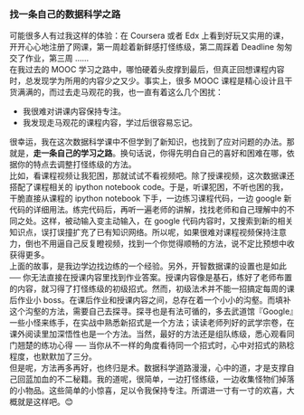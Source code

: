 
### 找一条自己的数据科学之路
可能很多人有过我这样的体验：在 Coursera 或者 Edx 上看到好玩又实用的课，开开心心地注册了网课，第一周趁着新鲜感打怪练级，第二周踩着 Deadline 匆匆交了作业，第三周 ......     
在我过去的 MOOC 学习之路中，哪怕硬着头皮撑到最后，但真正回想课程内容时，总发现学为所用的内容少之又少。事实上，很多 MOOC 课程是精心设计且干货满满的，而过去走马观花的我，也一直有着这么几个困扰：   
- 我很难对讲课内容保持专注。
- 我发现走马观花的课程内容，学过后很容易忘记。

很幸运，我在这次数据科学课中不但学到了新知识，也找到了应对问题的办法。那就是，**走一条自己的学习之路**。换句话说，你得先明白自己的喜好和困难在哪，依据你的特点去调整打怪练级的方法。  
比如，看课程视频让我犯困，那就试试不看视频吧。除了授课视频，这次数据课还搭配了课程相关的 ipython notebook code。于是，听课犯困，不听也困的我，干脆直接从课程的 ipython notebook 下手，一边练习课程代码，一边 google 新代码的详细用法。练完代码后，再听一遍老师的讲解，找找老师和自己理解中的不同之处。这样，被动输入变主动输入，在 google 代码内容时，又搜索到新的相关知识点，误打误撞扩充了已有知识网络。所以呢，如果很难对课程视频保持注意力，倒也不用逼自己反复瞪视频，找到一个你觉得顺畅的方法，说不定比预想中收获得更多。    
上面的故事，是我边学边找边练的一个经验。另外，开智数据课的设置也是如此 ── 你无法直接在授课内容里找到作业答案。授课内容像是基石，练好了老师布置的内容，就习得了打怪练级的初级招式。然而，初级法术并不能一招搞定每周的课后作业小 boss。在课后作业和授课内容之间，总存在着一个小小的沟壑。而填补这个沟壑的方法，需要自己去探寻。探寻也是有法可循的，多去武道馆『Google』一些小怪来练手，在实战中熟悉新招式是一个方法；读读老师列好的武学宗卷，在课外阅读里加深悟性也是一个方法。当然，最好的方法还是组队练级，悉心观看同门翘楚的练功心得 ── 当你从不一样的角度看待同一个招式时，心中对招式的熟稔程度，也默默加了三分。   
但是呢，方法再多再好，也终归是术。数据科学道路漫漫，心中的道，才是支撑自己回蓝加血的不二秘籍。我的道呢，很简单，一边打怪练级，一边收集怪物们掉落的小物品。这些简单的小惊喜，足以令我保持专注。所谓进一寸有一寸的欢喜，大概就是这样吧。😊
